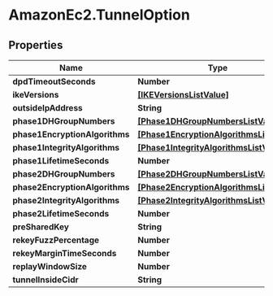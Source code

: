 # AmazonEc2.TunnelOption

## Properties

Name | Type | Description | Notes
------------ | ------------- | ------------- | -------------
**dpdTimeoutSeconds** | **Number** |  | [optional] 
**ikeVersions** | [**[IKEVersionsListValue]**](IKEVersionsListValue.md) |  | [optional] 
**outsideIpAddress** | **String** |  | [optional] 
**phase1DHGroupNumbers** | [**[Phase1DHGroupNumbersListValue]**](Phase1DHGroupNumbersListValue.md) |  | [optional] 
**phase1EncryptionAlgorithms** | [**[Phase1EncryptionAlgorithmsListValue]**](Phase1EncryptionAlgorithmsListValue.md) |  | [optional] 
**phase1IntegrityAlgorithms** | [**[Phase1IntegrityAlgorithmsListValue]**](Phase1IntegrityAlgorithmsListValue.md) |  | [optional] 
**phase1LifetimeSeconds** | **Number** |  | [optional] 
**phase2DHGroupNumbers** | [**[Phase2DHGroupNumbersListValue]**](Phase2DHGroupNumbersListValue.md) |  | [optional] 
**phase2EncryptionAlgorithms** | [**[Phase2EncryptionAlgorithmsListValue]**](Phase2EncryptionAlgorithmsListValue.md) |  | [optional] 
**phase2IntegrityAlgorithms** | [**[Phase2IntegrityAlgorithmsListValue]**](Phase2IntegrityAlgorithmsListValue.md) |  | [optional] 
**phase2LifetimeSeconds** | **Number** |  | [optional] 
**preSharedKey** | **String** |  | [optional] 
**rekeyFuzzPercentage** | **Number** |  | [optional] 
**rekeyMarginTimeSeconds** | **Number** |  | [optional] 
**replayWindowSize** | **Number** |  | [optional] 
**tunnelInsideCidr** | **String** |  | [optional] 


